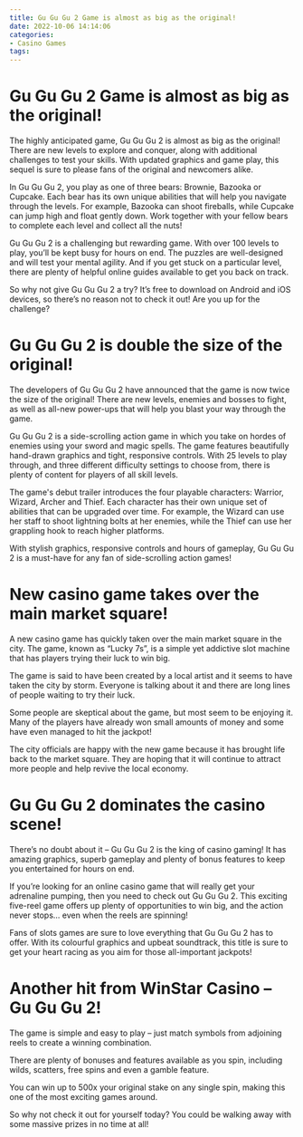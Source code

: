 ```yaml
---
title: Gu Gu Gu 2 Game is almost as big as the original!
date: 2022-10-06 14:14:06
categories:
- Casino Games
tags:
---
```



#  Gu Gu Gu 2 Game is almost as big as the original!

The highly anticipated game, Gu Gu Gu 2 is almost as big as the original! There are new levels to explore and conquer, along with additional challenges to test your skills. With updated graphics and game play, this sequel is sure to please fans of the original and newcomers alike.

In Gu Gu Gu 2, you play as one of three bears: Brownie, Bazooka or Cupcake. Each bear has its own unique abilities that will help you navigate through the levels. For example, Bazooka can shoot fireballs, while Cupcake can jump high and float gently down. Work together with your fellow bears to complete each level and collect all the nuts!

Gu Gu Gu 2 is a challenging but rewarding game. With over 100 levels to play, you’ll be kept busy for hours on end. The puzzles are well-designed and will test your mental agility. And if you get stuck on a particular level, there are plenty of helpful online guides available to get you back on track.

So why not give Gu Gu Gu 2 a try? It’s free to download on Android and iOS devices, so there’s no reason not to check it out! Are you up for the challenge?

#  Gu Gu Gu 2 is double the size of the original!

The developers of Gu Gu Gu 2 have announced that the game is now twice the size of the original! There are new levels, enemies and bosses to fight, as well as all-new power-ups that will help you blast your way through the game.

Gu Gu Gu 2 is a side-scrolling action game in which you take on hordes of enemies using your sword and magic spells. The game features beautifully hand-drawn graphics and tight, responsive controls. With 25 levels to play through, and three different difficulty settings to choose from, there is plenty of content for players of all skill levels.

The game's debut trailer introduces the four playable characters: Warrior, Wizard, Archer and Thief. Each character has their own unique set of abilities that can be upgraded over time. For example, the Wizard can use her staff to shoot lightning bolts at her enemies, while the Thief can use her grappling hook to reach higher platforms.

With stylish graphics, responsive controls and hours of gameplay, Gu Gu Gu 2 is a must-have for any fan of side-scrolling action games!

#  New casino game takes over the main market square!

A new casino game has quickly taken over the main market square in the city. The game, known as “Lucky 7s”, is a simple yet addictive slot machine that has players trying their luck to win big.

The game is said to have been created by a local artist and it seems to have taken the city by storm. Everyone is talking about it and there are long lines of people waiting to try their luck.

Some people are skeptical about the game, but most seem to be enjoying it. Many of the players have already won small amounts of money and some have even managed to hit the jackpot!

The city officials are happy with the new game because it has brought life back to the market square. They are hoping that it will continue to attract more people and help revive the local economy.

#  Gu Gu Gu 2 dominates the casino scene!

There’s no doubt about it – Gu Gu Gu 2 is the king of casino gaming! It has amazing graphics, superb gameplay and plenty of bonus features to keep you entertained for hours on end.

If you’re looking for an online casino game that will really get your adrenaline pumping, then you need to check out Gu Gu Gu 2. This exciting five-reel game offers up plenty of opportunities to win big, and the action never stops… even when the reels are spinning!

Fans of slots games are sure to love everything that Gu Gu Gu 2 has to offer. With its colourful graphics and upbeat soundtrack, this title is sure to get your heart racing as you aim for those all-important jackpots!

#  Another hit from WinStar Casino – Gu Gu Gu 2!

The game is simple and easy to play – just match symbols from adjoining reels to create a winning combination.

There are plenty of bonuses and features available as you spin, including wilds, scatters, free spins and even a gamble feature.

You can win up to 500x your original stake on any single spin, making this one of the most exciting games around.

So why not check it out for yourself today? You could be walking away with some massive prizes in no time at all!